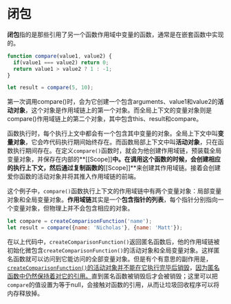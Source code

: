 # 闭包

**闭包**指的是那些引用了另一个函数作用域中变量的函数，通常是在嵌套函数中实现的。

```js
function compare(value1, value2) {
  if(value1 === value2) return 0;
  return value1 > value2 ? 1 : -1;
}

let result = compare(5, 10);
```

第一次调用compare()时，会为它创建一个包含arguments、value1和value2的**活动对象**，这个对象是作用域链上的第一个对象。而全局上下文的变量对象则是compare()作用域链上的第二个对象，其中包含this、result和compare。

函数执行时，每个执行上文中都会有一个包含其中变量的对象。全局上下文中叫**变量对象**，它会咋代码执行期间始终存在。而函数局部上下文中叫**活动对象**，只在函数执行期间存在。在定义`compare()`函数时，就会为他创建作用域链，预装载全局变量对象，并保存在内部的**[[Scope]]**中。在调用这个函数的时候，会创建相应的执行上下文，然后通过复制函数的**[[Scope]]**来创建其作用域链。接着会创建爱你函数的活动对象并将其推入作用域链的前端。

这个例子中，`compare()`函数执行上下文的作用域链中有两个变量对象：局部变量对象和全局变量对象。**作用域链**其实是一个**包含指针的列表**，每个指针分别指向一个变量对象，但物理上并不会包含相应的对象。



```js
let compare = createComparisonFunction('name');
let result = compare({name: 'Nicholas'}, {name: 'Matt'});
```

在以上代码中，`createComparisonFunction()`返回匿名函数后，他的作用域链被初始化微包含`createComparisonFunction()`的活动对象和全局变量对象。这样匿名函数就可以访问到它能访问的全部变量对象。但是有个有意思的副作用是，<u>`createComparisonFunction()`的活动对象并不能在它执行完毕后销毁</u>，<u>因为匿名函数中仍然保持着对它的引用。</u>直到匿名函数被销毁后才会被销毁；这里可以把`compare`的值设置为等于null，会接触对函数的引用，从而让垃圾回收程序可以将内存释放掉。

